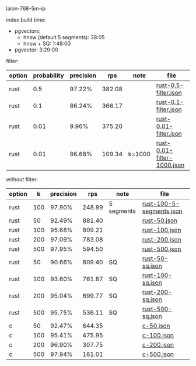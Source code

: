 laion-768-5m-ip

index build time:
- pgvectors:
  - hnsw (default 5 segments): 38:05
  - hnsw + SQ: 1:48:00
- pgvector: 3:29:00

filter:

| option | probability | precision | rps    | note   | file                                                     |
| ------ | ----------- | --------- | ------ | ------ | -------------------------------------------------------- |
| rust   | 0.5         | 97.22%    | 382.08 |        | [rust-0.5-filter.json](rust-0.5-filter.json)             |
| rust   | 0.1         | 86.24%    | 366.17 |        | [rust-0.1-filter.json](rust-0.1-filter.json)             |
| rust   | 0.01        | 9.96%     | 375.20 |        | [rust-0.01-filter.json](rust-0.01-filter.json)           |
| rust   | 0.01        | 86.68%    | 109.34 | k=1000 | [rust-0.01-filter-1000.json](rust-0.01-filter-1000.json) |

without filter:

| option | k   | precision | rps    | note       | file                                                 |
| ------ | --- | --------- | ------ | ---------- | ---------------------------------------------------- |
| rust   | 100 | 97.90%    | 248.89 | 5 segments | [rust-100-5-segments.json](rust-100-5-segments.json) |
| rust   | 50  | 92.49%    | 881.40 |            | [rust-50.json](rust-50.json)                         |
| rust   | 100 | 95.68%    | 809.21 |            | [rust-100.json](rust-100.json)                       |
| rust   | 200 | 97.09%    | 783.08 |            | [rust-200.json](rust-200.json)                       |
| rust   | 500 | 97.95%    | 594.50 |            | [rust-500.json](rust-500.json)                       |
| rust   | 50  | 90.66%    | 809.40 | SQ         | [rust-50-sq.json](rust-50-sq.json)                   |
| rust   | 100 | 93.60%    | 761.87 | SQ         | [rust-100-sq.json](rust-100-sq.json)                 |
| rust   | 200 | 95.04%    | 699.77 | SQ         | [rust-200-sq.json](rust-200-sq.json)                 |
| rust   | 500 | 95.75%    | 536.11 | SQ         | [rust-500-sq.json](rust-500-sq.json)                 |
| c      | 50  | 92.47%    | 644.35 |            | [c-50.json](c-50.json)                               |
| c      | 100 | 95.41%    | 475.95 |            | [c-100.json](c-100.json)                             |
| c      | 200 | 96.90%    | 307.75 |            | [c-200.json](c-200.json)                             |
| c      | 500 | 97.94%    | 161.01 |            | [c-500.json](c-500.json)                             |
